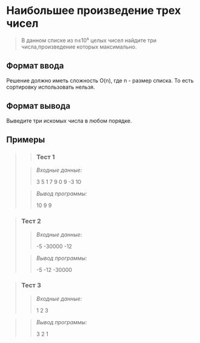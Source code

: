 #  Наибольшее произведение трех чисел


>В данном списке из n≤10⁵ целых чисел найдите три числа,произведение которых максимально.


## Формат ввода

Решение должно иметь сложность O(n), где n - размер списка. То есть сортировку использовать нельзя.

## Формат вывода

Выведите три искомых числа в любом порядке.

 ## Примеры
>
> >### Тест 1
>
>>*Входные данные:*
>>
>>3 5 1 7 9 0 9 -3 10
>>
>>
>>
>>
>> 
>>
>>
>>
>>
>> 
> 
>>*Вывод программы:*
>>
>>10 9 9

>>

 
>### Тест 2
>
>>*Входные данные:*
>>
>>
>>
>>
>>-5 -30000 -12
>>
>>
>>
>> 
>>
>> 
>>
>>
>>
>>
>>
>
>>*Вывод программы:*
>>
>> -5 -12 -30000


>### Тест 3
>>
>>*Входные данные:*
>>
>>
>>
>>1 2 3
>>
>>
>> 
>>
>> 
>>
>>
>>

>>*Вывод программы:*
>>
>>3 2 1
>>
>>